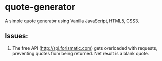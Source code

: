 # quote-generator

A simple quote generator using Vanilla JavaScript, HTML5, CSS3.

## Issues:
1. The free API (http://api.forismatic.com) gets overloaded with requests, preventing quotes from being returned. Net result is a blank quote. 
